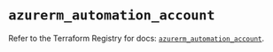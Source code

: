 # `azurerm_automation_account`

Refer to the Terraform Registry for docs: [`azurerm_automation_account`](https://registry.terraform.io/providers/hashicorp/azurerm/4.17.0/docs/resources/automation_account).
